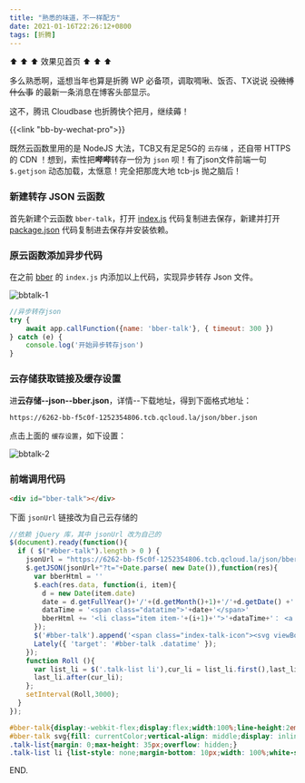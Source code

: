 ```yaml
---
title: "熟悉的味道，不一样配方"
date: 2021-01-16T22:26:12+0800
tags: [折腾]
---
```


⬆ ⬆ ⬆ 效果见首页 ⬆ ⬆ ⬆

多么熟悉啊，遥想当年也算是折腾 WP 必备项，调取啁啾、饭否、TX说说 ~~没微博什么事~~ 的最新一条消息在博客头部显示。

这不，腾讯 Cloudbase 也折腾快个把月，继续薅！

{{<link "bb-by-wechat-pro">}}

既然云函数里用的是 NodeJS 大法，TCB又有足足5G的 `云存储` ，还自带 HTTPS 的 CDN ！想到，索性把**哔哔**转存一份为 `json` 呗！有了json文件前端一句 `$.getjson` 动态加载，太惬意！完全把那庞大地 tcb-js 抛之脑后！

<!--more-->

### 新建转存 JSON 云函数

首先新建个云函数 `bber-talk`，打开 [index.js](https://github.com/lmm214/bber/blob/main/bber-talk/index.js) 代码复制进去保存，新建并打开 [package.json](https://github.com/lmm214/bber/blob/main/bber-talk/package.json) 代码复制进去保存并安装依赖。

### 原云函数添加异步代码

在之前 [bber](https://github.com/lmm214/bber/blob/main/bber/index.js) 的 `index.js` 内添加以上代码，实现异步转存 Json 文件。

![bbtalk-1](https://pic.edui.fun/images/2020/12/bbtalk-1.png)

```javascript
//异步转存json
try {
    await app.callFunction({name: 'bber-talk'}, { timeout: 300 })
} catch (e) {
    console.log('开始异步转存json')
}
```

### 云存储获取链接及缓存设置

进**云存储--json--bber.json**，详情--下载地址，得到下面格式地址：

```html
https://6262-bb-f5c0f-1252354806.tcb.qcloud.la/json/bber.json
```

点击上面的 `缓存设置`，如下设置：

![bbtalk-2](https://pic.edui.fun/images/2020/12/bbtalk-2.png)

### 前端调用代码

```html
<div id="bber-talk"></div>
```

下面 `jsonUrl` 链接改为自己云存储的 

```javascript
//依赖 jQuery 库，其中 jsonUrl 改为自己的
$(document).ready(function(){
  if ( $("#bber-talk").length > 0 ) {
    jsonUrl = "https://6262-bb-f5c0f-1252354806.tcb.qcloud.la/json/bber.json"
    $.getJSON(jsonUrl+"?t="+Date.parse( new Date()),function(res){
      var bberHtml = ''
      $.each(res.data, function(i, item){
        d = new Date(item.date)
        date = d.getFullYear()+'/'+(d.getMonth()+1)+'/'+d.getDate() +' '+d.getHours()+':'+d.getMinutes()+':'+d.getSeconds()
        dataTime = '<span class="datatime">'+date+'</span>'
        bberHtml += '<li class="item item-'+(i+1)+'">'+dataTime+'： <a href="https://immmmm.com/bb/">'+item.content+'</a></li>'
      });
      $('#bber-talk').append('<span class="index-talk-icon"><svg viewBox="0 0 1024 1024" width="21" height="21"><path d="M184.32 891.667692c-12.603077 0-25.206154-2.363077-37.809231-7.876923-37.021538-14.966154-59.864615-49.624615-59.864615-89.009231v-275.692307c0-212.676923 173.292308-385.969231 385.969231-385.969231h78.76923c212.676923 0 385.969231 173.292308 385.969231 385.969231 0 169.353846-137.846154 307.2-307.2 307.2H289.083077l-37.021539 37.021538c-18.904615 18.116923-43.323077 28.356923-67.741538 28.356923zM472.615385 195.347692c-178.018462 0-322.953846 144.935385-322.953847 322.953846v275.692308c0 21.267692 15.753846 29.144615 20.48 31.507692 4.726154 2.363077 22.055385 7.876923 37.021539-7.08923l46.473846-46.473846c6.301538-6.301538 14.178462-9.452308 22.055385-9.452308h354.461538c134.695385 0 244.184615-109.489231 244.184616-244.184616 0-178.018462-144.935385-322.953846-322.953847-322.953846H472.615385z"></path><path d="M321.378462 512m-59.076924 0a59.076923 59.076923 0 1 0 118.153847 0 59.076923 59.076923 0 1 0-118.153847 0Z"></path><path d="M518.301538 512m-59.076923 0a59.076923 59.076923 0 1 0 118.153847 0 59.076923 59.076923 0 1 0-118.153847 0Z"></path><path d="M715.224615 512m-59.076923 0a59.076923 59.076923 0 1 0 118.153846 0 59.076923 59.076923 0 1 0-118.153846 0Z"></path></svg></span><ul class="talk-list">'+bberHtml+'</ul>')
      Lately({ 'target': '#bber-talk .datatime' });
    });
    function Roll (){
      var list_li = $('.talk-list li'),cur_li = list_li.first(),last_li = list_li.last();
      last_li.after(cur_li);
    };
    setInterval(Roll,3000);
  }
});
```

```css
#bber-talk{display:-webkit-flex;display:flex;width:100%;line-height:2em;height:45px;max-width:760px;text-align:left;padding:5px 15px;margin-bottom:3em;position: relative;background-color: var(--light-header);border-radius:8px;font-size:15px;}
#bber-talk svg{fill: currentColor;vertical-align: middle;display: inline;margin-right:5px;}
.talk-list{margin: 0;max-height: 35px;overflow: hidden;}
.talk-list li {list-style: none;margin-bottom: 10px;width: 100%;white-space: nowrap;text-overflow: ellipsis;overflow: hidden;}
```

END.
